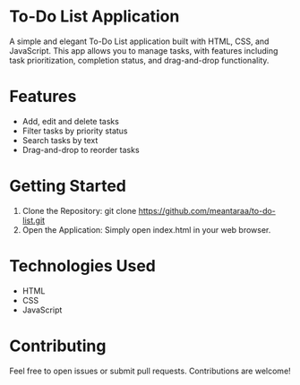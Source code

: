 # To-Do List Application

A simple and elegant To-Do List application built with HTML, CSS, and JavaScript. This app allows you to manage tasks, with features including task prioritization, completion status, and drag-and-drop functionality.

# Features

- Add, edit and delete tasks
- Filter tasks by priority status
- Search tasks by text
- Drag-and-drop to reorder tasks

# Getting Started

1. Clone the Repository: git clone https://github.com/meantaraa/to-do-list.git
2. Open the Application: Simply open index.html in your web browser.
 
# Technologies Used

- HTML
- CSS
- JavaScript
 
# Contributing

Feel free to open issues or submit pull requests. Contributions are welcome!

